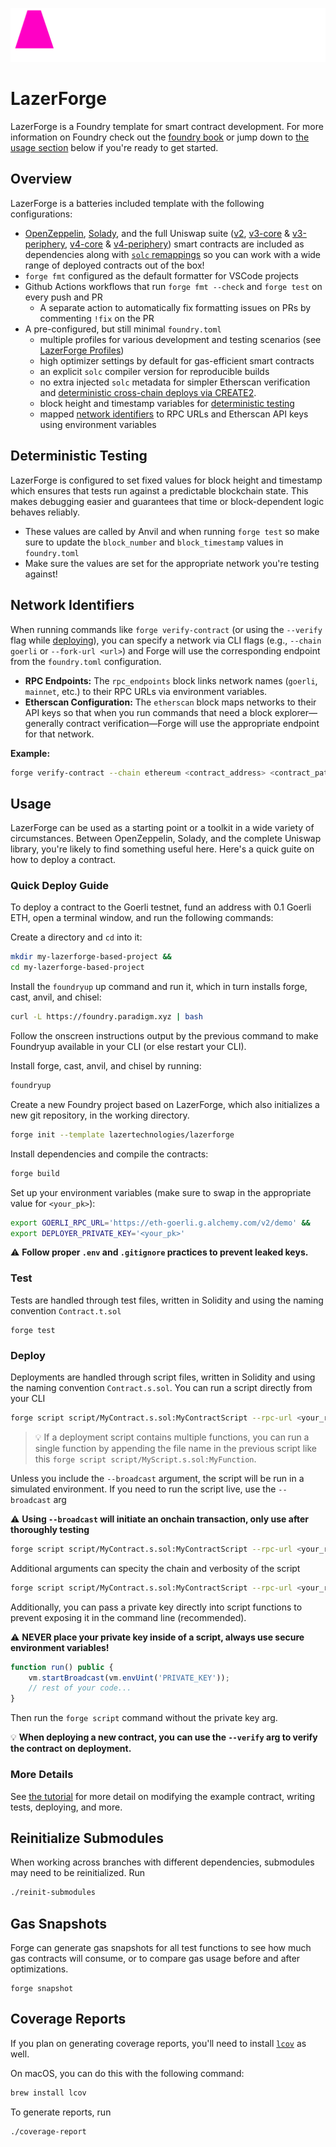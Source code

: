 ![LazerForge Logo](.github/lazerforge_logo_pink.png)

# LazerForge

LazerForge is a Foundry template for smart contract development. For more information on Foundry check out the [foundry book](https://book.getfoundry.sh/) or jump down to [the usage section](#usage) below if you're ready to get started.

## Overview

LazerForge is a batteries included template with the following configurations:

- [OpenZeppelin](https://github.com/OpenZeppelin/openzeppelin-contracts), [Solady](https://github.com/Vectorized/solady), and the full Uniswap suite ([v2](https://github.com/uniswap/v2-core), [v3-core](https://github.com/uniswap/v3-core) & [v3-periphery](https://github.com/uniswap/v3-periphery), [v4-core](https://github.com/uniswap/v4-core) & [v4-periphery](https://github.com/uniswap/v4-periphery)) smart contracts are included as dependencies along with [`solc` remappings](https://docs.soliditylang.org/en/latest/path-resolution.html#import-remapping) so you can work with a wide range of deployed contracts out of the box!
- `forge fmt` configured as the default formatter for VSCode projects
- Github Actions workflows that run `forge fmt --check` and `forge test` on every push and PR
  - A separate action to automatically fix formatting issues on PRs by commenting `!fix` on the PR
- A pre-configured, but still minimal `foundry.toml`
  - multiple profiles for various development and testing scenarios (see [LazerForge Profiles](exampleTutorial/profiles.md))
  - high optimizer settings by default for gas-efficient smart contracts
  - an explicit `solc` compiler version for reproducible builds
  - no extra injected `solc` metadata for simpler Etherscan verification and [deterministic cross-chain deploys via CREATE2](https://0xfoobar.substack.com/p/vanity-addresses).
  - block height and timestamp variables for [deterministic testing](#deterministic-testing)
  - mapped [network identifiers](#network-identifiers) to RPC URLs and Etherscan API keys using environment variables

## Deterministic Testing

LazerForge is configured to set fixed values for block height and timestamp which ensures that tests run against a predictable blockchain state. This makes debugging easier and guarantees that time or block-dependent logic behaves reliably.

- These values are called by Anvil and when running `forge test` so make sure to update the `block_number` and `block_timestamp` values in `foundry.toml`
- Make sure the values are set for the appropriate network you're testing against!

## Network Identifiers

When running commands like `forge verify-contract` (or using the `--verify` flag while [deploying](#deploy)), you can specify a network via CLI flags (e.g., `--chain goerli` or `--fork-url <url>`) and Forge will use the corresponding endpoint from the `foundry.toml` configuration.

- **RPC Endpoints:** The `rpc_endpoints` block links network names (`goerli`, `mainnet`, etc.) to their RPC URLs via environment variables.
- **Etherscan Configuration:** The `etherscan` block maps networks to their API keys so that when you run commands that need a block explorer—generally contract verification—Forge will use the appropriate endpoint for that network.

**Example:**

```bash
forge verify-contract --chain ethereum <contract_address> <contract_path>
```

## Usage

LazerForge can be used as a starting point or a toolkit in a wide variety of circumstances. Between OpenZeppelin, Solady, and the complete Uniswap library, you're likely to find something useful here. Here's a quick guite on how to deploy a contract.

### Quick Deploy Guide

To deploy a contract to the Goerli testnet, fund an address with 0.1 Goerli ETH, open a terminal window, and run the following commands:

Create a directory and `cd` into it:

```bash
mkdir my-lazerforge-based-project &&
cd my-lazerforge-based-project
```

Install the `foundryup` up command and run it, which in turn installs forge, cast, anvil, and chisel:

```bash
curl -L https://foundry.paradigm.xyz | bash
```

Follow the onscreen instructions output by the previous command to make Foundryup available in your CLI (or else restart your CLI).

Install forge, cast, anvil, and chisel by running:

```bash
foundryup
```

Create a new Foundry project based on LazerForge, which also initializes a new git repository, in the working directory.

```bash
forge init --template lazertechnologies/lazerforge
```

Install dependencies and compile the contracts:

```bash
forge build
```

Set up your environment variables (make sure to swap in the appropriate value for `<your_pk>`):

```bash
export GOERLI_RPC_URL='https://eth-goerli.g.alchemy.com/v2/demo' &&
export DEPLOYER_PRIVATE_KEY='<your_pk>'
```

⚠️ **Follow proper `.env` and `.gitignore` practices to prevent leaked keys.**

### Test

Tests are handled through test files, written in Solidity and using the naming convention `Contract.t.sol`

```shell
forge test
```

### Deploy

Deployments are handled through script files, written in Solidity and using the naming convention `Contract.s.sol`. You can run a script directly from your CLI

```bash
forge script script/MyContract.s.sol:MyContractScript --rpc-url <your_rpc_url> --private-key <your_private_key> --chain-id <chain_id> -vv
```

> 💡 If a deployment script contains multiple functions, you can run a single function by appending the file name in the previous script like this `forge script script/MyScript.s.sol:MyFunction`.

Unless you include the `--broadcast` argument, the script will be run in a simulated environment. If you need to run the script live, use the `--broadcast` arg

⚠️ **Using `--broadcast` will initiate an onchain transaction, only use after thoroughly testing**

```bash
forge script script/MyContract.s.sol:MyContractScript --rpc-url <your_rpc_url> --private-key <your_private_key> --chain-id 1 -vv --broadcast
```

Additional arguments can specity the chain and verbosity of the script

```bash
forge script script/MyContract.s.sol:MyContractScript --rpc-url <your_rpc_url> --private-key <your_private_key> --chain-id 1 -vv
```

Additionally, you can pass a private key directly into script functions to prevent exposing it in the command line (recommended).

⚠️ **NEVER place your private key inside of a script, always use secure environment variables!**

```js
function run() public {
    vm.startBroadcast(vm.envUint('PRIVATE_KEY'));
    // rest of your code...
}
```

Then run the `forge script` command without the private key arg.

💡 **When deploying a new contract, you can use the `--verify` arg to verify the contract on deployment.**

### More Details

See [the tutorial](exampleTutorial) for more detail on modifying the example contract, writing tests, deploying, and more.

## Reinitialize Submodules

When working across branches with different dependencies, submodules may need to be reinitialized. Run

```bash
./reinit-submodules
```

## Gas Snapshots

Forge can generate gas snapshots for all test functions to see how much gas contracts will consume, or to compare gas usage before and after optimizations.

```shell
forge snapshot
```

## Coverage Reports

If you plan on generating coverage reports, you'll need to install [`lcov`](https://github.com/linux-test-project/lcov) as well.

On macOS, you can do this with the following command:

```bash
brew install lcov
```

To generate reports, run

```bash
./coverage-report
```
